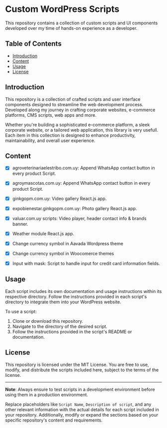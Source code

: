 # Custom WordPress Scripts

This repository contains a collection of custom scripts and UI components developed over my time of hands-on experience as a developer.

## Table of Contents

- [Introduction](#introduction)
- [Content](#content)
- [Usage](#usage)
- [License](#license)

## Introduction

This repository is a collection of crafted scripts and user interface components designed to streamline the web development process. Developed along my journey in crafting corporate websites, e-commerce platforms, CMS scripts, web apps and more.

Whether you're building a sophisticated e-commerce platform, a sleek corporate website, or a tailored web application, this library is very usefull. Each item in this collection is designed to enhance productivity, maintainability, and overall user experience.

## Content

- [X] agroveterinariaelestribo.com.uy: Append WhatsApp contact button in every product Script.

- [X] agroymascotas.com.uy: Append WhatsApp contact button in every product Script.

- [X] ginkgopm.com.uy: Video gallery React.js app.

- [X] expobienestar.ginkgopm.com.uy: Photo gallery React.js app.

- [X] valuar.com.uy scripts: Video player, header contact info & brands banner.

- [X] Weather module React.js app.

- [X] Change currency symbol in Aavada Wordpress theme

- [X] Change currency symbol in Woocomerce themes

- [X] Input with mask: Script to handle input for credit card information fields.

## Usage

Each script includes its own documentation and usage instructions within its respective directory. Follow the instructions provided in each script's directory to integrate them into your WordPress website.

To use a script:
1. Clone or download this repository.
2. Navigate to the directory of the desired script.
3. Follow the instructions provided in the script's README or documentation.

## License

This repository is licensed under the MIT License. You are free to use, modify, and distribute the scripts included here, subject to the terms of the license.

---

**Note**: Always ensure to test scripts in a development environment before using them in a production environment.

Replace placeholders like `Script Name`, `Description of script`, and any other relevant information with the actual details for each script included in your repository. Additionally, modify or expand the sections based on your specific repository's content and requirements.